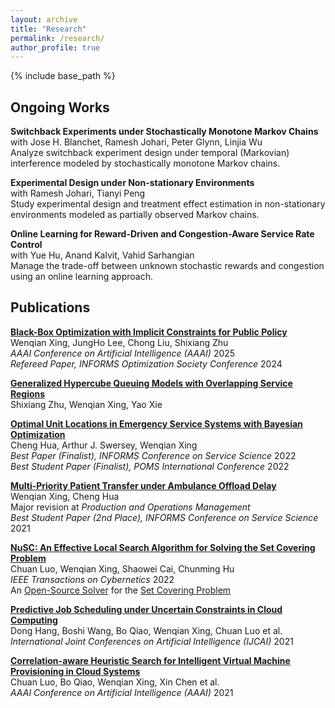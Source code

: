 ```yaml
---
layout: archive
title: "Research"
permalink: /research/
author_profile: true
---
```


{% include base_path %}

Ongoing Works
------

**Switchback Experiments under Stochastically Monotone Markov Chains**  
with Jose H. Blanchet, Ramesh Johari, Peter Glynn, Linjia Wu  
Analyze switchback experiment design under temporal (Markovian) interference modeled by stochastically monotone Markov chains.  

**Experimental Design under Non-stationary Environments**  
with Ramesh Johari, Tianyi Peng  
Study experimental design and treatment effect estimation in non-stationary environments modeled as partially observed Markov chains.

**Online Learning for Reward-Driven and Congestion-Aware Service
Rate Control**  
with Yue Hu, Anand Kalvit, Vahid Sarhangian  
Manage the trade-off between unknown stochastic rewards and congestion using an online learning approach.  


Publications
------

**[Black-Box Optimization with Implicit Constraints for Public Policy](https://arxiv.org/abs/2310.18449)**  
Wenqian Xing, JungHo Lee, Chong Liu, Shixiang Zhu  
*AAAI Conference on Artificial Intelligence (AAAI)* 2025  
*Refereed Paper, INFORMS Optimization Society Conference* 2024  

**[Generalized Hypercube Queuing Models with Overlapping Service Regions](https://arxiv.org/abs/2304.02824)**  
Shixiang Zhu, Wenqian Xing, Yao Xie  

**[Optimal Unit Locations in Emergency Service Systems with Bayesian Optimization](https://papers.ssrn.com/sol3/papers.cfm?abstract_id=4497957)**  
Cheng Hua, Arthur J. Swersey, Wenqian Xing  
*Best Paper (Finalist), INFORMS Conference on Service Science* 2022  
*Best Student Paper (Finalist), POMS International Conference* 2022  

**[Multi-Priority Patient Transfer under Ambulance
Offload Delay](https://papers.ssrn.com/sol3/papers.cfm?abstract_id=4003735)**  
Wenqian Xing, Cheng Hua  
Major revision at *Production and Operations Management*  
*Best Student Paper (2nd Place), INFORMS Conference on Service Science* 2021  

**[NuSC: An Effective Local Search Algorithm for Solving the Set Covering Problem](https://ieeexplore.ieee.org/document/9877844)**  
Chuan Luo, Wenqian Xing, Shaowei Cai, Chunming Hu  
*IEEE Transactions on Cybernetics* 2022  
An [Open-Source Solver](https://github.com/chuanluocs/NuSC-Algorithm) for the [Set Covering Problem](https://en.wikipedia.org/wiki/Set_cover_problem)   

**[Predictive Job Scheduling under Uncertain Constraints in Cloud Computing](https://www.ijcai.org/proceedings/2021/499)**  
Dong Hang, Boshi Wang, Bo Qiao, Wenqian Xing, Chuan Luo et al.  
*International Joint Conferences on Artificial Intelligence (IJCAI)* 2021  

**[Correlation-aware Heuristic Search for Intelligent Virtual Machine Provisioning in Cloud Systems](https://ojs.aaai.org/index.php/AAAI/article/view/17467)**  
Chuan Luo, Bo Qiao, Wenqian Xing, Xin Chen et al.  
*AAAI Conference on Artificial Intelligence (AAAI)* 2021  